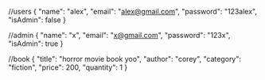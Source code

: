 //users
{
    "name": "alex",
    "email": "alex@gmail.com",
    "password": "123alex",
    "isAdmin": false
}

//admin
{
    "name": "x",
    "email": "x@gmail.com",
    "password": "123x",
    "isAdmin": true
}

//book
{
   "title": "horror movie book yoo",
   "author": "corey",
   "category": "fiction",
   "price": 200,
   "quantity": 1
}
